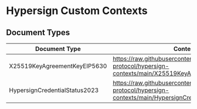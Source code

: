 # Hypersign Custom Contexts

## Document Types

| Document Type | Context URL |
| ---- | ----------- |
| X25519KeyAgreementKeyEIP5630 | https://raw.githubusercontent.com/hypersign-protocol/hypersign-contexts/main/X25519KeyAgreementKeyEIP5630.jsonld |
| HypersignCredentialStatus2023 | https://raw.githubusercontent.com/hypersign-protocol/hypersign-contexts/main/HypersignCredentialStatus2023.jsonld |
